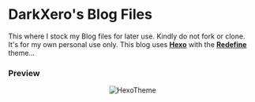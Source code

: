 # DarkXero's Blog Files

This where I stock my Blog files for later use. Kindly do not fork or clone. It's for my own personal use only. This blog uses [**Hexo**](https://hexo.io) with the [**Redefine**](https://github.com/EvanNotFound/hexo-theme-redefine) theme... 

### Preview

<div align="center">

![HexoTheme](https://i.imgur.com/PeFBFtv.png)

</div>
